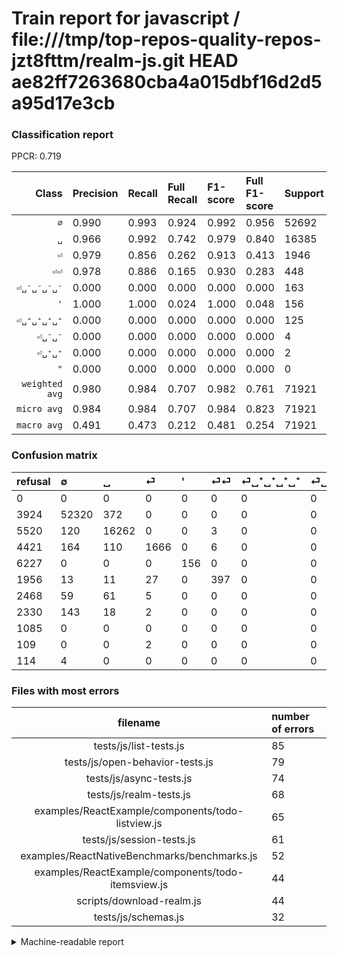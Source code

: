 # Train report for javascript / file:///tmp/top-repos-quality-repos-jzt8fttm/realm-js.git HEAD ae82ff7263680cba4a015dbf16d2d5a95d17e3cb

### Classification report

PPCR: 0.719

| Class | Precision | Recall | Full Recall | F1-score | Full F1-score | Support | Full Support | PPCR |
|------:|:----------|:-------|:------------|:---------|:---------|:--------|:-------------|:-----|
| `∅` | 0.990| 0.993| 0.924| 0.992| 0.956| 52692| 56616| 0.931 |
| `␣` | 0.966| 0.992| 0.742| 0.979| 0.840| 16385| 21905| 0.748 |
| `⏎` | 0.979| 0.856| 0.262| 0.913| 0.413| 1946| 6367| 0.306 |
| `⏎⏎` | 0.978| 0.886| 0.165| 0.930| 0.283| 448| 2404| 0.186 |
| `⏎␣⁻␣⁻␣⁻␣⁻` | 0.000| 0.000| 0.000| 0.000| 0.000| 163| 2493| 0.065 |
| `'` | 1.000| 1.000| 0.024| 1.000| 0.048| 156| 6383| 0.024 |
| `⏎␣⁺␣⁺␣⁺␣⁺` | 0.000| 0.000| 0.000| 0.000| 0.000| 125| 2593| 0.048 |
| `⏎␣⁻␣⁻` | 0.000| 0.000| 0.000| 0.000| 0.000| 4| 118| 0.034 |
| `⏎␣⁺␣⁺` | 0.000| 0.000| 0.000| 0.000| 0.000| 2| 111| 0.018 |
| `"` | 0.000| 0.000| 0.000| 0.000| 0.000| 0| 1085| 0.000 |
| `weighted avg` | 0.980| 0.984| 0.707| 0.982| 0.761| 71921| 100075| 0.719 |
| `micro avg` | 0.984| 0.984| 0.707| 0.984| 0.823| 71921| 100075| 0.719 |
| `macro avg` | 0.491| 0.473| 0.212| 0.481| 0.254| 71921| 100075| 0.719 |

### Confusion matrix

|refusal|  ∅| ␣| ⏎| '| ⏎⏎| ⏎␣⁺␣⁺␣⁺␣⁺| ⏎␣⁻␣⁻␣⁻␣⁻| "| ⏎␣⁺␣⁺| ⏎␣⁻␣⁻| 
|:---|:---|:---|:---|:---|:---|:---|:---|:---|:---|:---|
|0 |0 |0 |0 |0 |0 |0 |0 |0 |0 |0 |
|3924 |52320 |372 |0 |0 |0 |0 |0 |0 |0 |0 |
|5520 |120 |16262 |0 |0 |3 |0 |0 |0 |0 |0 |
|4421 |164 |110 |1666 |0 |6 |0 |0 |0 |0 |0 |
|6227 |0 |0 |0 |156 |0 |0 |0 |0 |0 |0 |
|1956 |13 |11 |27 |0 |397 |0 |0 |0 |0 |0 |
|2468 |59 |61 |5 |0 |0 |0 |0 |0 |0 |0 |
|2330 |143 |18 |2 |0 |0 |0 |0 |0 |0 |0 |
|1085 |0 |0 |0 |0 |0 |0 |0 |0 |0 |0 |
|109 |0 |0 |2 |0 |0 |0 |0 |0 |0 |0 |
|114 |4 |0 |0 |0 |0 |0 |0 |0 |0 |0 |

### Files with most errors

| filename | number of errors|
|:----:|:-----|
| tests/js/list-tests.js | 85 |
| tests/js/open-behavior-tests.js | 79 |
| tests/js/async-tests.js | 74 |
| tests/js/realm-tests.js | 68 |
| examples/ReactExample/components/todo-listview.js | 65 |
| tests/js/session-tests.js | 61 |
| examples/ReactNativeBenchmarks/benchmarks.js | 52 |
| examples/ReactExample/components/todo-itemsview.js | 44 |
| scripts/download-realm.js | 44 |
| tests/js/schemas.js | 32 |

<details>
    <summary>Machine-readable report</summary>
```json
{
  "cl_report": {"\"": {"f1-score": 0.0, "precision": 0.0, "recall": 0.0, "support": 0}, "\u0027": {"f1-score": 1.0, "precision": 1.0, "recall": 1.0, "support": 156}, "macro avg": {"f1-score": 0.4813905160287403, "precision": 0.491317970647294, "recall": 0.4727709060923111, "support": 71921}, "micro avg": {"f1-score": 0.9844273577953588, "precision": 0.9844273577953588, "recall": 0.9844273577953588, "support": 71921}, "weighted avg": {"f1-score": 0.982288854610116, "precision": 0.980484307966141, "recall": 0.9844273577953588, "support": 71921}, "\u2205": {"f1-score": 0.9917073401885987, "precision": 0.990477632849327, "recall": 0.9929401047597358, "support": 52692}, "\u23ce": {"f1-score": 0.913377192982456, "precision": 0.9788484136310224, "recall": 0.8561151079136691, "support": 1946}, "\u23ce\u23ce": {"f1-score": 0.9297423887587821, "precision": 0.9778325123152709, "recall": 0.8861607142857143, "support": 448}, "\u23ce\u2423\u207a\u2423\u207a": {"f1-score": 0.0, "precision": 0.0, "recall": 0.0, "support": 2}, "\u23ce\u2423\u207a\u2423\u207a\u2423\u207a\u2423\u207a": {"f1-score": 0.0, "precision": 0.0, "recall": 0.0, "support": 125}, "\u23ce\u2423\u207b\u2423\u207b": {"f1-score": 0.0, "precision": 0.0, "recall": 0.0, "support": 4}, "\u23ce\u2423\u207b\u2423\u207b\u2423\u207b\u2423\u207b": {"f1-score": 0.0, "precision": 0.0, "recall": 0.0, "support": 163}, "\u2423": {"f1-score": 0.9790782383575664, "precision": 0.9660211476773197, "recall": 0.9924931339639914, "support": 16385}},
  "cl_report_full": {"\"": {"f1-score": 0.0, "precision": 0.0, "recall": 0.0, "support": 1085}, "\u0027": {"f1-score": 0.04771371769383698, "precision": 1.0, "recall": 0.024439918533604887, "support": 6383}, "macro avg": {"f1-score": 0.25389308501969554, "precision": 0.491317970647294, "recall": 0.2117751015326524, "support": 100075}, "micro avg": {"f1-score": 0.8232865880601875, "precision": 0.9844273577953588, "recall": 0.7074793904571571, "support": 100075}, "weighted avg": {"f1-score": 0.7608001498530379, "precision": 0.9213451122704355, "recall": 0.7074793904571571, "support": 100075}, "\u2205": {"f1-score": 0.9561490876195873, "precision": 0.990477632849327, "recall": 0.924120389995761, "support": 56616}, "\u23ce": {"f1-score": 0.41293840624612715, "precision": 0.9788484136310224, "recall": 0.26166169310507303, "support": 6367}, "\u23ce\u23ce": {"f1-score": 0.28256227758007113, "precision": 0.9778325123152709, "recall": 0.1651414309484193, "support": 2404}, "\u23ce\u2423\u207a\u2423\u207a": {"f1-score": 0.0, "precision": 0.0, "recall": 0.0, "support": 111}, "\u23ce\u2423\u207a\u2423\u207a\u2423\u207a\u2423\u207a": {"f1-score": 0.0, "precision": 0.0, "recall": 0.0, "support": 2593}, "\u23ce\u2423\u207b\u2423\u207b": {"f1-score": 0.0, "precision": 0.0, "recall": 0.0, "support": 118}, "\u23ce\u2423\u207b\u2423\u207b\u2423\u207b\u2423\u207b": {"f1-score": 0.0, "precision": 0.0, "recall": 0.0, "support": 2493}, "\u2423": {"f1-score": 0.8395673610573325, "precision": 0.9660211476773197, "recall": 0.7423875827436658, "support": 21905}},
  "ppcr": 0.7186709967524356
}
```
</details>
